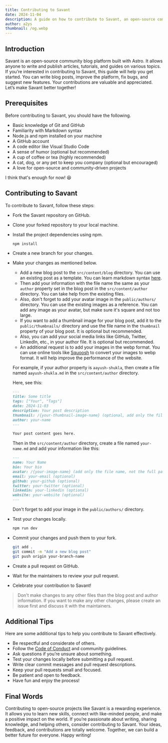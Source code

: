 ```yaml
---
title: Contributing to Savant
date: 2024-11-04
description: A guide on how to contribute to Savant, an open-source community blog platform.
author: a2ys
thumbnail: /og.webp
---
```


## Introduction

Savant is an open-source community blog platform built with Astro. It allows anyone to write and publish articles, tutorials, and guides on various topics. If you’re interested in contributing to Savant, this guide will help you get started. You can write blog posts, improve the platform, fix bugs, and suggest new features. Your contributions are valuable and appreciated. Let’s make Savant better together!

## Prerequisites

Before contributing to Savant, you should have the following.

- Basic knowledge of Git and GitHub
- Familiarity with Markdown syntax
- Node.js and npm installed on your machine
- A GitHub account
- A code editor like Visual Studio Code
- A sense of humor (optional but recommended)
- A cup of coffee or tea (highly recommended)
- A cat, dog, or any pet to keep you company (optional but encouraged)
- A love for open-source and community-driven projects

I think that's enough for now! 😆

## Contributing to Savant

To contribute to Savant, follow these steps:

- Fork the Savant repository on GitHub.
- Clone your forked repository to your local machine.
- Install the project dependencies using npm.

  ```bash
  npm install
  ```

- Create a new branch for your changes.
- Make your changes as mentioned below.

  - Add a new blog post to the `src/content/blog` directory. You can use an existing post as a template. You can learn markdown syntax [here](https://www.markdownguide.org/).
  - Then add your information with the file name the same as your `author` property set in the blog post in the `src/content/author` directory. You can take help from the existing files.
  - Also, don't forget to add your avatar image in the `public/authors/` directory. You can use the existing images as a reference. You can add any image as your avatar, but make sure it's square and not too large.
  - If you want to add a thumbnail image for your blog post, add it to the `public/thumbnails/` directory and use the file name in the `thumbnail` property of your blog post. It is optional but recommended.
  - Also, you can add your social media links like GitHub, Twitter, LinkedIn, etc., in your author file. It is optional but recommended.
  - An additional request is to add your images in the webp format. You can use online tools like [Squoosh](https://squoosh.app/) to convert your images to webp format. It will help improve the performance of the website.

  For example, if your author property is `aayush-shukla`, then create a file named `aayush-shukla.md` in the `src/content/author` directory.

  Here, see this:

  ```markdown
  ---
  title: Some title
  tags: ["Your", "Tags"]
  date: 2024-11-03
  description: Your post description
  thumbnail: /{your-thumbnail-image-name} (optional, add only the file name, not the full path)
  author: your-name
  ---

  Your post content goes here.
  ```

  Then in the `src/content/author` directory, create a file named `your-name.md` and add your information like this:

  ```markdown
  ---
  name: Your Name
  bio: Your bio
  avatar: /{your-image-name} (add only the file name, not the full path)
  email: your-email (optional)
  github: your-github (optional)
  twitter: your-twitter (optional)
  linkedin: your-linkedin (optional)
  website: your-website (optional)
  ---
  ```

  Don't forget to add your image in the `public/authors/` directory.

- Test your changes locally.

  ```bash
  npm run dev
  ```

- Commit your changes and push them to your fork.

  ```bash
  git add .
  git commit -m "Add a new blog post"
  git push origin your-branch-name
  ```

- Create a pull request on GitHub.
- Wait for the maintainers to review your pull request.
- Celebrate your contribution to Savant!

> Don't make changes to any other files than the blog post and author information. If you want to make any other changes, please create an issue first and discuss it with the maintainers.

## Additional Tips

Here are some additional tips to help you contribute to Savant effectively.

- Be respectful and considerate of others.
- Follow the [Code of Conduct](https://github.com/a2ys/blog/blob/master/CODE_OF_CONDUCT.md) and community guidelines.
- Ask questions if you’re unsure about something.
- Test your changes locally before submitting a pull request.
- Write clear commit messages and pull request descriptions.
- Keep your pull requests small and focused.
- Be patient and open to feedback.
- Have fun and enjoy the process!

## Final Words

Contributing to open-source projects like Savant is a rewarding experience. It allows you to learn new skills, connect with like-minded people, and make a positive impact on the world. If you’re passionate about writing, sharing knowledge, and helping others, consider contributing to Savant. Your ideas, feedback, and contributions are totally welcome. Together, we can build a better future for everyone. Happy writing!
